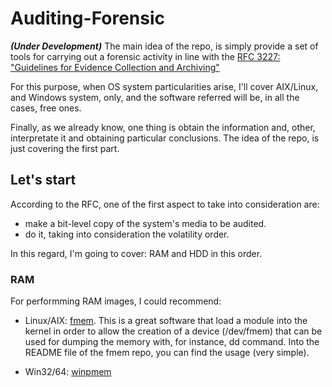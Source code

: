 # Auditing-Forensic

***(Under Development)*** The main idea of the repo, is simply provide a set of tools for carrying out a forensic activity in line with the [RFC 3227: "Guidelines for Evidence Collection and Archiving"](https://datatracker.ietf.org/doc/html/rfc3227) 

For this purpose, when OS system particularities arise, I'll cover AIX/Linux, and Windows system, only, and the software referred will be, in all the cases, free ones.

Finally, as we already know, one thing is obtain the information and, other, interpretate it and obtaining particular conclusions. The idea of the repo, is just covering the first part.

## Let's start

According to the RFC, one of the first aspect to take into consideration are: 
- make a bit-level copy of the system's media to be audited.
- do it, taking into consideration the volatility order.

In this regard, I'm going to cover: RAM and HDD in this order.

### RAM

For performming RAM images, I could recommend:
- Linux/AIX: [fmem](https://github.com/NateBrune/fmem). This is a great software that load a module into the kernel in order to allow the creation of a device (/dev/fmem) that can be used for dumping the memory with, for instance, dd command. Into the README file of the fmem repo, you can find the usage (very simple).

- Win32/64: [winpmem](https://github.com/Velocidex/WinPmem)
